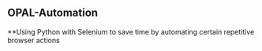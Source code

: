 ## OPAL-Automation

**Using Python with Selenium to save time by automating certain repetitive browser actions
